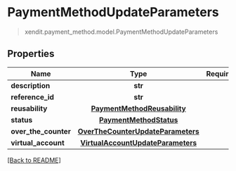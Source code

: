 # PaymentMethodUpdateParameters
> xendit.payment_method.model.PaymentMethodUpdateParameters


## Properties
| Name | Type | Required | Description | Examples |
|------------|:-------------:|:-------------:|-------------|:-------------:|
| **description** | **str** | |   |  |
| **reference_id** | **str** | |   |  |
| **reusability** | [**PaymentMethodReusability**](PaymentMethodReusability.md) | |   |  |
| **status** | [**PaymentMethodStatus**](PaymentMethodStatus.md) | |   |  |
| **over_the_counter** | [**OverTheCounterUpdateParameters**](OverTheCounterUpdateParameters.md) | |   |  |
| **virtual_account** | [**VirtualAccountUpdateParameters**](VirtualAccountUpdateParameters.md) | |   |  |


[[Back to README]](../../README.md)


